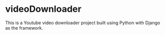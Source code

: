 # videoDownloader
This is a Youtube video downloader project built using Python with Django as the framework. 

